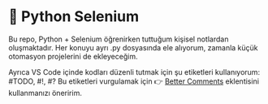 # 🐍 Python Selenium 

Bu repo, Python + Selenium öğrenirken tuttuğum kişisel notlardan oluşmaktadır.
Her konuyu ayrı .py dosyasında ele alıyorum, zamanla küçük otomasyon projelerini de ekleyeceğim.

Ayrıca VS Code içinde kodları düzenli tutmak için şu etiketleri kullanıyorum:
#TODO, #!, #?
Bu etiketleri vurgulamak için  👉 [Better Comments](https://marketplace.visualstudio.com/items?itemName=aaron-bond.better-comments) eklentisini kullanmanızı öneririm.
